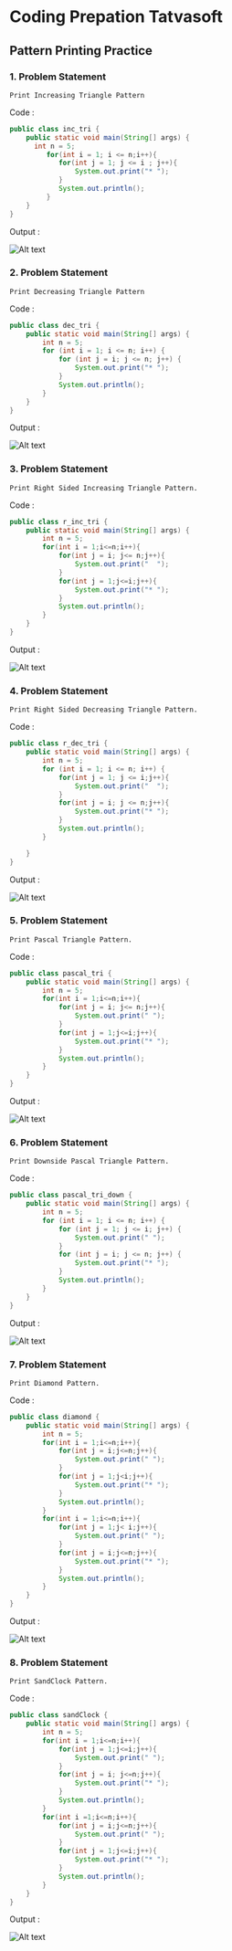 # Coding Prepation Tatvasoft

## Pattern Printing Practice

### 1. Problem Statement

    Print Increasing Triangle Pattern
Code :

``` java
public class inc_tri {
    public static void main(String[] args) {
      int n = 5;
         for(int i = 1; i <= n;i++){
            for(int j = 1; j <= i ; j++){
                System.out.print("* ");
            }
            System.out.println();
         }
    }
}
```

Output :

![Alt text](Assets/incTri.png)

### 2. Problem Statement

    Print Decreasing Triangle Pattern
Code :

``` java
public class dec_tri {
    public static void main(String[] args) {
        int n = 5;
        for (int i = 1; i <= n; i++) {
            for (int j = i; j <= n; j++) {
                System.out.print("* ");
            }
            System.out.println();
        }
    }
}
```

Output :

![Alt text](Assets/decTri.png)

### 3. Problem Statement

    Print Right Sided Increasing Triangle Pattern.
Code :
``` java
public class r_inc_tri {
    public static void main(String[] args) {
        int n = 5;
        for(int i = 1;i<=n;i++){
            for(int j = i; j<= n;j++){
                System.out.print("  ");
            }
            for(int j = 1;j<=i;j++){
                System.out.print("* ");
            }
            System.out.println();
        }
    }
}
```

Output :

![Alt text](Assets/rightIncTri.png)

### 4. Problem Statement

    Print Right Sided Decreasing Triangle Pattern.
Code :
``` java
public class r_dec_tri {
    public static void main(String[] args) {
        int n = 5;
        for (int i = 1; i <= n; i++) {
            for(int j = 1; j <= i;j++){
                System.out.print("  ");
            }
            for(int j = i; j <= n;j++){
                System.out.print("* ");
            }
            System.out.println();
        }

    }
}
```

Output :

![Alt text](Assets/rightDecTri.png)

### 5. Problem Statement
  
    Print Pascal Triangle Pattern.
Code :
``` java
public class pascal_tri {
    public static void main(String[] args) {
        int n = 5;
        for(int i = 1;i<=n;i++){
            for(int j = i; j<= n;j++){
                System.out.print(" ");
            }
            for(int j = 1;j<=i;j++){
                System.out.print("* ");
            }
            System.out.println();
        }
    }
}
```

Output :

![Alt text](Assets/Pascal.png)

### 6. Problem Statement

    Print Downside Pascal Triangle Pattern.
Code :

``` java
public class pascal_tri_down {
    public static void main(String[] args) {
        int n = 5;
        for (int i = 1; i <= n; i++) {
            for (int j = 1; j <= i; j++) {
                System.out.print(" ");
            }
            for (int j = i; j <= n; j++) {
                System.out.print("* ");
            }
            System.out.println();
        }
    }
}
```

Output :

![Alt text](Assets/pascalDown.png)

### 7. Problem Statement

    Print Diamond Pattern.
Code :
```java
public class diamond {
    public static void main(String[] args) {
        int n = 5;
        for(int i = 1;i<=n;i++){
            for(int j = i;j<=n;j++){
                System.out.print(" ");
            }
            for(int j = 1;j<i;j++){
                System.out.print("* ");
            }
            System.out.println();
        }
        for(int i = 1;i<=n;i++){
            for(int j = 1;j< i;j++){
                System.out.print(" ");
            }
            for(int j = i;j<=n;j++){
                System.out.print("* ");
            }
            System.out.println();
        }
    }
}
```

Output :

![Alt text](Assets/Diamond.png)

### 8. Problem Statement

    Print SandClock Pattern.
Code :

```java
public class sandClock {
    public static void main(String[] args) {
        int n = 5;
        for(int i = 1;i<=n;i++){
            for(int j = 1;j<=i;j++){
                System.out.print(" ");
            }
            for(int j = i; j<=n;j++){
                System.out.print("* ");
            }
            System.out.println();
        }
        for(int i =1;i<=n;i++){
            for(int j = i;j<=n;j++){
                System.out.print(" ");
            }
            for(int j = 1;j<=i;j++){
                System.out.print("* ");
            }
            System.out.println();
        }
    }
}
```

Output :

![Alt text](Assets/SandClock.png)
